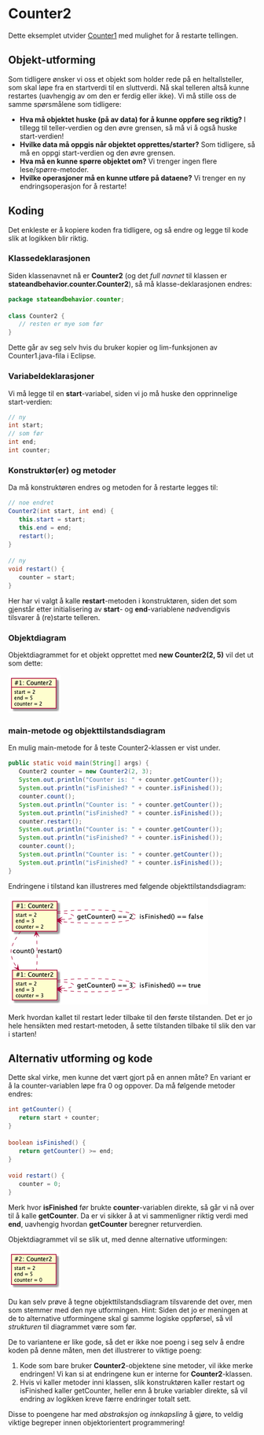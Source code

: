 # Counter2

Dette eksemplet utvider [Counter1](Counter1.md) med mulighet for å restarte tellingen.

## Objekt-utforming

Som tidligere ønsker vi oss et objekt som holder rede på en heltallsteller, som skal løpe fra en startverdi til en sluttverdi.
Nå skal telleren altså kunne restartes (uavhengig av om den er ferdig eller ikke). Vi må stille oss de samme spørsmålene som tidligere:
- **Hva må objektet huske (på av data) for å kunne oppføre seg riktig?** I tillegg til teller-verdien og den øvre grensen, så må vi å også huske start-verdien!
- **Hvilke data må oppgis når objektet opprettes/starter?** Som tidligere, så må en oppgi start-verdien og den øvre grensen.
- **Hva må en kunne spørre objektet om?** Vi trenger ingen flere lese/spørre-metoder.
- **Hvilke operasjoner må en kunne utføre på dataene?** Vi trenger en ny endringsoperasjon for å restarte!

## Koding

Det enkleste er å kopiere koden fra tidligere, og så endre og legge til kode slik at logikken blir riktig.

### Klassedeklarasjonen

Siden klassenavnet nå er **Counter2** (og det *full navnet* til klassen er **stateandbehavior.counter.Counter2**), så må klasse-deklarasjonen endres:

```java
package stateandbehavior.counter;

class Counter2 {
   // resten er mye som før
}
```

Dette går av seg selv hvis du bruker kopier og lim-funksjonen av Counter1.java-fila i Eclipse.

### Variabeldeklarasjoner

Vi må legge til en **start**-variabel, siden vi jo må huske den opprinnelige start-verdien:

```java
// ny
int start;
// som før
int end;
int counter;
```

### Konstruktør(er) og metoder

Da må konstruktøren endres og metoden for å restarte legges til:

```java
// noe endret
Counter2(int start, int end) {
   this.start = start;
   this.end = end;
   restart();
}

// ny
void restart() {
   counter = start;
}
```

Her har vi valgt å kalle **restart**-metoden i konstruktøren, siden det som gjenstår etter initialisering av **start**- og **end**-variablene nødvendigvis tilsvarer å (re)starte telleren. 

### Objektdiagram

Objektdiagrammet for et objekt opprettet med **new Counter2(2, 5)** vil det ut som dette:

![Objektdiagram for objekt laget med **new Counter2(2, 5)**](Counter2-object.png)

### main-metode og objekttilstandsdiagram

En mulig main-metode for å teste Counter2-klassen er vist under.

```java
public static void main(String[] args) {
   Counter2 counter = new Counter2(2, 3);
   System.out.println("Counter is: " + counter.getCounter());
   System.out.println("isFinished? " + counter.isFinished());
   counter.count();
   System.out.println("Counter is: " + counter.getCounter());
   System.out.println("isFinished? " + counter.isFinished());
   counter.restart();
   System.out.println("Counter is: " + counter.getCounter());
   System.out.println("isFinished? " + counter.isFinished());
   counter.count();
   System.out.println("Counter is: " + counter.getCounter());
   System.out.println("isFinished? " + counter.isFinished());
}
```

Endringene i tilstand kan illustreres med følgende objekttilstandsdiagram:

![Objekttilstandsdiagram for Counter2-objekt opprettet i **main**-metoden](Counter2-object-states.png)

Merk hvordan kallet til restart leder tilbake til den første tilstanden. Det er jo hele hensikten med restart-metoden, å sette tilstanden tilbake til slik den var i starten!

## Alternativ utforming og kode

Dette skal virke, men kunne det vært gjort på en annen måte? En variant er å la counter-variablen løpe fra 0 og oppover. Da må følgende metoder endres:

```java
int getCounter() {
   return start + counter;
}

boolean isFinished() {
   return getCounter() >= end;
}

void restart() {
   counter = 0;
}
```

Merk hvor **isFinished** før brukte **counter**-variablen direkte, så går vi nå over til å kalle **getCounter**. Da er vi sikker å at vi sammenligner riktig verdi med **end**, uavhengig hvordan **getCounter** beregner returverdien.

Objektdiagrammet vil se slik ut, med denne alternative utformingen:

![Objektdiagram for objekt laget med **new Counter2(2, 5)**](Counter2-object-alt.png)

Du kan selv prøve å tegne objekttilstandsdiagram tilsvarende det over, men som stemmer med den nye utformingen. Hint: Siden det jo er meningen at de to alternative utformingene skal gi samme logiske oppførsel, så vil *strukturen* til diagrammet være som før.

De to variantene er like gode, så det er ikke noe poeng i seg selv å endre koden på denne måten, men det illustrerer to viktige poeng:
1. Kode som bare bruker **Counter2**-objektene sine metoder, vil ikke merke endringen! Vi kan si at endringene kun er interne for **Counter2**-klassen.
2. Hvis vi kaller metoder inni klassen, slik konstruktøren kaller restart og isFinished kaller getCounter, heller enn å bruke variabler direkte, så vil endring av logikken kreve færre endringer totalt sett.

Disse to poengene har med *abstraksjon* og *innkapsling* å gjøre, to veldig viktige begreper innen objektorientert programmering!
